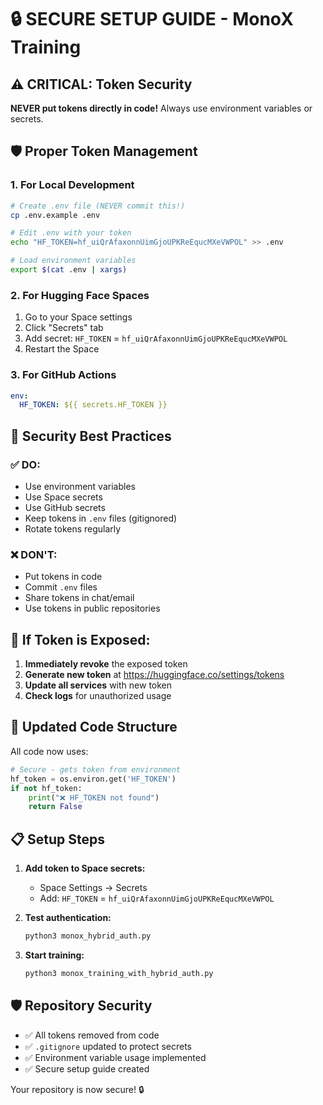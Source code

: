 # 🔒 SECURE SETUP GUIDE - MonoX Training

## ⚠️ CRITICAL: Token Security

**NEVER put tokens directly in code!** Always use environment variables or secrets.

## 🛡️ Proper Token Management

### 1. **For Local Development**
```bash
# Create .env file (NEVER commit this!)
cp .env.example .env

# Edit .env with your token
echo "HF_TOKEN=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" >> .env

# Load environment variables
export $(cat .env | xargs)
```

### 2. **For Hugging Face Spaces**
1. Go to your Space settings
2. Click "Secrets" tab
3. Add secret: `HF_TOKEN` = `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`
4. Restart the Space

### 3. **For GitHub Actions**
```yaml
env:
  HF_TOKEN: ${{ secrets.HF_TOKEN }}
```

## 🔐 Security Best Practices

### ✅ **DO:**
- Use environment variables
- Use Space secrets
- Use GitHub secrets
- Keep tokens in `.env` files (gitignored)
- Rotate tokens regularly

### ❌ **DON'T:**
- Put tokens in code
- Commit `.env` files
- Share tokens in chat/email
- Use tokens in public repositories

## 🚨 **If Token is Exposed:**

1. **Immediately revoke** the exposed token
2. **Generate new token** at https://huggingface.co/settings/tokens
3. **Update all services** with new token
4. **Check logs** for unauthorized usage

## 🔧 **Updated Code Structure**

All code now uses:
```python
# Secure - gets token from environment
hf_token = os.environ.get('HF_TOKEN')
if not hf_token:
    print("❌ HF_TOKEN not found")
    return False
```

## 📋 **Setup Steps**

1. **Add token to Space secrets:**
   - Space Settings → Secrets
   - Add: `HF_TOKEN` = `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`

2. **Test authentication:**
   ```bash
   python3 monox_hybrid_auth.py
   ```

3. **Start training:**
   ```bash
   python3 monox_training_with_hybrid_auth.py
   ```

## 🛡️ **Repository Security**

- ✅ All tokens removed from code
- ✅ `.gitignore` updated to protect secrets
- ✅ Environment variable usage implemented
- ✅ Secure setup guide created

Your repository is now secure! 🔒